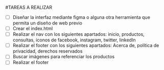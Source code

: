 #TAREAS A REALIZAR

- [ ] Diseñar la interfaz mediante figma o alguna otra herramienta que permita un diseño de web previo
- [ ] Crear el index.html
- [ ] Realizar el nav con los siguientes apartados: inicio, productos, consultas, íconos de facebook, instagram, twitter, linkedIn
- [ ] Realizar el footer con los siguientes apartados: Acerca de, política de privacidad, derechos reservados
- [ ] Buscar imágenes para referenciar los productos
- [ ] Realizar el footer
